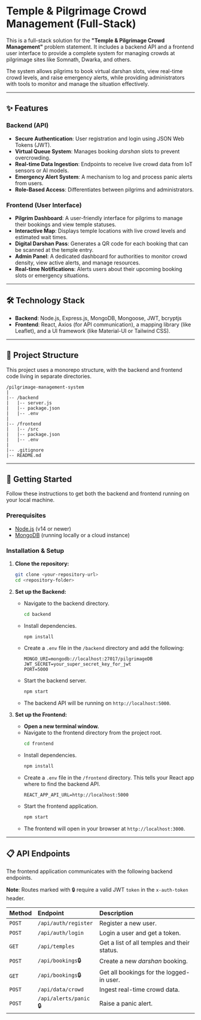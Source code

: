 # Temple & Pilgrimage Crowd Management (Full-Stack)

This is a full-stack solution for the **"Temple & Pilgrimage Crowd Management"** problem statement. It includes a backend API and a frontend user interface to provide a complete system for managing crowds at pilgrimage sites like Somnath, Dwarka, and others.

The system allows pilgrims to book virtual darshan slots, view real-time crowd levels, and raise emergency alerts, while providing administrators with tools to monitor and manage the situation effectively.

-----

## ✨ Features

### Backend (API)

  * **Secure Authentication**: User registration and login using JSON Web Tokens (JWT).
  * **Virtual Queue System**: Manages booking *darshan* slots to prevent overcrowding.
  * **Real-time Data Ingestion**: Endpoints to receive live crowd data from IoT sensors or AI models.
  * **Emergency Alert System**: A mechanism to log and process panic alerts from users.
  * **Role-Based Access**: Differentiates between pilgrims and administrators.

### Frontend (User Interface)

  * **Pilgrim Dashboard**: A user-friendly interface for pilgrims to manage their bookings and view temple statuses.
  * **Interactive Map**: Displays temple locations with live crowd levels and estimated wait times.
  * **Digital Darshan Pass**: Generates a QR code for each booking that can be scanned at the temple entry.
  * **Admin Panel**: A dedicated dashboard for authorities to monitor crowd density, view active alerts, and manage resources.
  * **Real-time Notifications**: Alerts users about their upcoming booking slots or emergency situations.

-----

## 🛠️ Technology Stack

  * **Backend**: Node.js, Express.js, MongoDB, Mongoose, JWT, bcryptjs
  * **Frontend**: React, Axios (for API communication), a mapping library (like Leaflet), and a UI framework (like Material-UI or Tailwind CSS).

-----

## 📂 Project Structure

This project uses a monorepo structure, with the backend and frontend code living in separate directories.

```
/pilgrimage-management-system
|
|-- /backend
|   |-- server.js
|   |-- package.json
|   |-- .env
|
|-- /frontend
|   |-- /src
|   |-- package.json
|   |-- .env
|
|-- .gitignore
|-- README.md
```

-----

## 🚀 Getting Started

Follow these instructions to get both the backend and frontend running on your local machine.

### Prerequisites

  * [Node.js](https://nodejs.org/) (v14 or newer)
  * [MongoDB](https://www.mongodb.com/try/download/community) (running locally or a cloud instance)

### Installation & Setup

1.  **Clone the repository:**

    ```sh
    git clone <your-repository-url>
    cd <repository-folder>
    ```

2.  **Set up the Backend:**

      * Navigate to the backend directory.
        ```sh
        cd backend
        ```
      * Install dependencies.
        ```sh
        npm install
        ```
      * Create a `.env` file in the `/backend` directory and add the following:
        ```env
        MONGO_URI=mongodb://localhost:27017/pilgrimageDB
        JWT_SECRET=your_super_secret_key_for_jwt
        PORT=5000
        ```
      * Start the backend server.
        ```sh
        npm start
        ```
      * The backend API will be running on `http://localhost:5000`.

3.  **Set up the Frontend:**

      * **Open a new terminal window.**
      * Navigate to the frontend directory from the project root.
        ```sh
        cd frontend
        ```
      * Install dependencies.
        ```sh
        npm install
        ```
      * Create a `.env` file in the `/frontend` directory. This tells your React app where to find the backend API.
        ```env
        REACT_APP_API_URL=http://localhost:5000
        ```
      * Start the frontend application.
        ```sh
        npm start
        ```
      * The frontend will open in your browser at `http://localhost:3000`.

-----

## 📋 API Endpoints

The frontend application communicates with the following backend endpoints.

**Note**: Routes marked with 🔒 require a valid JWT `token` in the `x-auth-token` header.

| Method | Endpoint | Description |
| :--- | :--- | :--- |
| `POST` | `/api/auth/register` | Register a new user. |
| `POST` | `/api/auth/login` | Login a user and get a token. |
| `GET` | `/api/temples` | Get a list of all temples and their status. |
| `POST` | `/api/bookings`🔒 | Create a new *darshan* booking. |
| `GET` | `/api/bookings`🔒 | Get all bookings for the logged-in user. |
| `POST` | `/api/data/crowd` | Ingest real-time crowd data. |
| `POST` | `/api/alerts/panic`🔒 | Raise a panic alert. |
